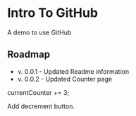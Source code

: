 # Intro To GitHub
A demo to use GitHub

## Roadmap
* v. 0.0.1 - Updated Readme information
* v. 0.0.2 - Updated Counter page

currentCounter += 3;

Add decrement button.